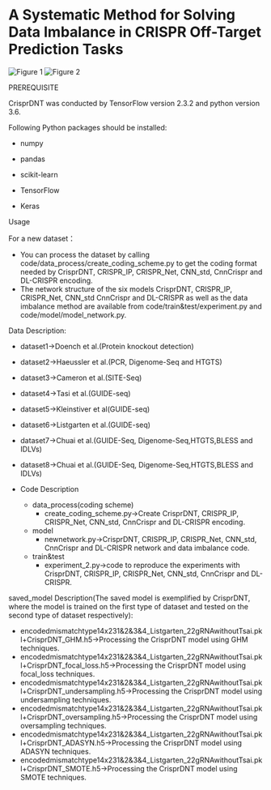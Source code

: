# A Systematic Method for Solving Data Imbalance in CRISPR Off-Target Prediction Tasks

![Figure 1](https://github.com/gzrgzx/Comprehensive-Analysis-and-Resolution-of-Data-Imbalance-in-CRISPR-Off-Target-Prediction-Tasks/assets/48210803/9bdc4ab2-1957-443a-81d1-410f130e826a)
![Figure 2](https://github.com/gzrgzx/CRISPR_Data_Imbalance/assets/48210803/eb1b27f8-fb97-43be-b2ae-205751e69d82)

PREREQUISITE

CrisprDNT was conducted by TensorFlow version 2.3.2 and python version 3.6.

Following Python packages should be installed:

* numpy
- pandas
* scikit-learn
- TensorFlow
* Keras


Usage

For a new dataset：
* You can process the dataset by calling code/data_process/create_coding_scheme.py to get the coding format needed by CrisprDNT, CRISPR_IP, CRISPR_Net, CNN_std, CnnCrispr and DL-CRISPR encoding.
* The network structure of the six models CrisprDNT, CRISPR_IP, CRISPR_Net, CNN_std CnnCrispr and DL-CRISPR as well as the data imbalance method are available from code/train&test/experiment.py and code/model/model_network.py.


Data Description:

* dataset1->Doench et al.(Protein knockout detection)
* dataset2->Haeussler et al.(PCR, Digenome-Seq and HTGTS)
* dataset3->Cameron et al.(SITE-Seq)
* dataset4->Tasi et al.(GUIDE-seq)
* dataset5->Kleinstiver et al(GUIDE-seq)
* dataset6->Listgarten et al.(GUIDE-seq)
* dataset7->Chuai et al.(GUIDE-Seq, Digenome-Seq,HTGTS,BLESS and IDLVs)
* dataset8->Chuai et al.(GUIDE-Seq, Digenome-Seq,HTGTS,BLESS and IDLVs)

* Code Description
    * data_process(coding scheme)
        * create_coding_scheme.py->Create CrisprDNT, CRISPR_IP, CRISPR_Net, CNN_std, CnnCrispr and DL-CRISPR encoding.
    * model
        * newnetwork.py->CrisprDNT, CRISPR_IP, CRISPR_Net, CNN_std, CnnCrispr and DL-CRISPR network and data imbalance code.
    * train&test
        * experiment_2.py->code to reproduce the experiments with CrisprDNT, CRISPR_IP, CRISPR_Net, CNN_std, CnnCrispr and DL-CRISPR.


saved_model Description(The saved model is exemplified by CrisprDNT, where the model is trained on the first type of dataset and tested on the second type of dataset respectively):
* encodedmismatchtype14x231&2&3&4_Listgarten_22gRNAwithoutTsai.pkl+CrisprDNT_GHM.h5->Processing the CrisprDNT model using GHM techniques.
* encodedmismatchtype14x231&2&3&4_Listgarten_22gRNAwithoutTsai.pkl+CrisprDNT_focal_loss.h5->Processing the CrisprDNT model using focal_loss techniques.
* encodedmismatchtype14x231&2&3&4_Listgarten_22gRNAwithoutTsai.pkl+CrisprDNT_undersampling.h5->Processing the CrisprDNT model using undersampling techniques.
* encodedmismatchtype14x231&2&3&4_Listgarten_22gRNAwithoutTsai.pkl+CrisprDNT_oversampling.h5->Processing the CrisprDNT model using oversampling techniques.
* encodedmismatchtype14x231&2&3&4_Listgarten_22gRNAwithoutTsai.pkl+CrisprDNT_ADASYN.h5->Processing the CrisprDNT model using ADASYN techniques.
* encodedmismatchtype14x231&2&3&4_Listgarten_22gRNAwithoutTsai.pkl+CrisprDNT_SMOTE.h5->Processing the CrisprDNT model using SMOTE techniques.
